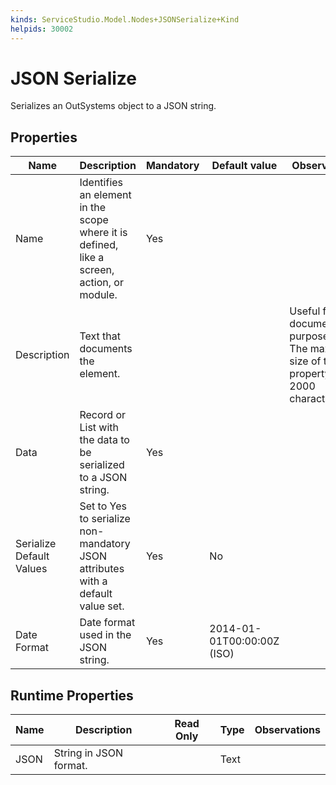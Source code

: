 ```yaml
---
kinds: ServiceStudio.Model.Nodes+JSONSerialize+Kind
helpids: 30002
---
```


# JSON Serialize

Serializes an OutSystems object to a JSON string.  

## Properties

<table markdown="1">
<thead>
<tr>
<th>Name</th>
<th>Description</th>
<th>Mandatory</th>
<th>Default value</th>
<th>Observations</th>
</tr>
</thead>
<tbody>
<tr>
<td title="Name">Name</td>
<td>Identifies an element in the scope where it is defined, like a screen, action, or module.</td>
<td>Yes</td>
<td></td>
<td></td>
</tr>
<tr>
<td title="Description">Description</td>
<td>Text that documents the element.</td>
<td></td>
<td></td>
<td>Useful for documentation purpose.<br/>The maximum size of this property is 2000 characters.</td>
</tr>
<tr>
<td title="Data">Data</td>
<td>Record or List with the data to be serialized to a JSON string.</td>
<td>Yes</td>
<td></td>
<td></td>
</tr>
<tr>
<td title="Serialize Default Values">Serialize Default Values</td>
<td>Set to Yes to serialize non-mandatory JSON attributes with a default value set.</td>
<td>Yes</td>
<td>No</td>
<td></td>
</tr>
<tr>
<td title="Date Format">Date Format</td>
<td>Date format used in the JSON string.</td>
<td>Yes</td>
<td>2014-01-01T00:00:00Z (ISO)</td>
<td></td>
</tr>
</tbody>
</table>

## Runtime Properties

<table markdown="1">
<thead>
<tr>
<th>Name</th>
<th>Description</th>
<th>Read Only</th>
<th>Type</th>
<th>Observations</th>
</tr>
</thead>
<tbody>
<tr>
<td>JSON</td>
<td>String in JSON format.</td>
<td></td>
<td>Text</td>
<td></td>
</tr>
</tbody>
</table>

